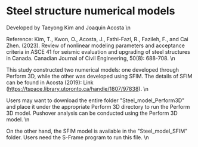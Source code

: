 # Steel structure numerical models

Developed by Taeyong Kim and Joaquin Acosta \n

Reference: Kim, T., Kwon, O., Acosta, J., Fathi-Fazl, R., Fazileh, F., and Cai Zhen. (2023). Review of nonlinear modeling parameters and acceptance criteria in ASCE 41 for seismic evaluation and upgrading of steel structures in Canada. Canadian Journal of Civil Engineering, 50(8): 688-708. \n

This study constructed two numerical models: one developed through Perform 3D, while the other was developed using SFIM. The details of SFIM can be found in Acosta (2019): Link (https://tspace.library.utoronto.ca/handle/1807/97838). \n

Users may want to download the entire folder "Steel_model_Perform3D" and place it under the appropriate Perform 3D directory to run the Perform 3D model. Pushover analysis can be conducted using the Perform 3D model. \n

On the other hand, the SFIM model is available in the "Steel_model_SFIM" folder. Users need the S-Frame program to run this file. \n